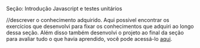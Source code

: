 Seção: Introdução Javascript e testes unitários 

//descrever o conhecimento adquirido.
Aqui possivel encontrar os exercícios que desenvolvi para fixar os conhecimentos que adquiri ao longo dessa seção. Além disso também desenvolvi o projeto ao final da seção para avaliar tudo o que havia aprendido, você pode acessá-lo [aqui](linkProjetoDaSeção).

